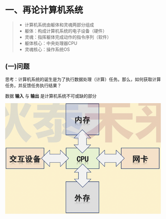 # 一、再论计算机系统

>* 计算机系统由躯体和灵魂两部分组成
>* 躯体：构成计算机系统的电子设备（硬件）
>* 灵魂：指挥躯体完成动作的指令序列（软件）
>* 躯体核心：中央处理器CPU
>* 灵魂核心：操作系统OS

## 	(一)问题

思考：计算机系统的诞生是为了执行数据处理（计算）任务。那么，如何获取计算任务，并反馈任务执行结果？

数据 **输入** 与 **输出** 是计算机系统不可或缺的部分

![](https://github.com/WONGZEONJYU/Linux_SPK_Note/blob/main/01.png)

